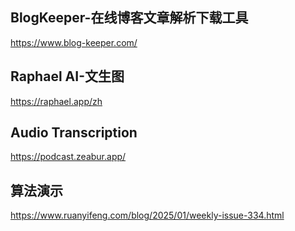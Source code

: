 ## BlogKeeper-在线博客文章解析下载工具
https://www.blog-keeper.com/
## Raphael AI-文生图
https://raphael.app/zh
## Audio Transcription
https://podcast.zeabur.app/
## 算法演示
https://www.ruanyifeng.com/blog/2025/01/weekly-issue-334.html
